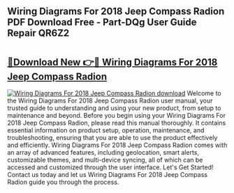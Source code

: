 ## Wiring Diagrams For 2018 Jeep Compass Radion PDF Download Free - Part-DQg User Guide Repair QR6Z2

# <h2><a href="http://dfmurhu.blite.top/?on=Wiring+Diagrams+For+2018+Jeep+Compass+Radion">🔗Download New 👉🔴 Wiring Diagrams For 2018 Jeep Compass Radion</a></h2>

[![Wiring Diagrams For 2018 Jeep Compass Radion download](https://i.imgur.com/lujVjoI.png)](http://dfmurhu.blite.top/?on=Wiring+Diagrams+For+2018+Jeep+Compass+Radion)
Welcome to the Wiring Diagrams For 2018 Jeep Compass Radion user manual, your trusted guide to understanding and using your new product, from setup to maintenance and beyond. Before you begin using your Wiring Diagrams For 2018 Jeep Compass Radion, please read this manual thoroughly. It contains essential information on product setup, operation, maintenance, and troubleshooting, ensuring that you are able to use the product effectively and efficiently. Wiring Diagrams For 2018 Jeep Compass Radion comes with an array of advanced features, including geolocation, smart alerts, customizable themes, and multi-device syncing, all of which can be accessed and customized through the user interface. Let's Get Started! Contact us today and let us Wiring Diagrams For 2018 Jeep Compass Radion guide you through the process.
